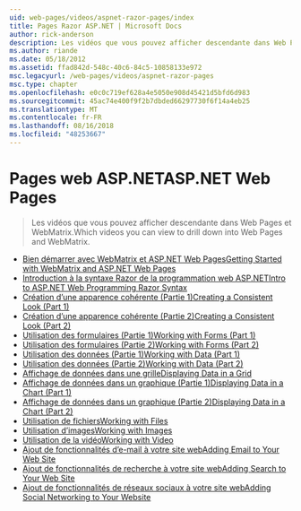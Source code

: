 ```yaml
---
uid: web-pages/videos/aspnet-razor-pages/index
title: Pages Razor ASP.NET | Microsoft Docs
author: rick-anderson
description: Les vidéos que vous pouvez afficher descendante dans Web Pages et WebMatrix.
ms.author: riande
ms.date: 05/18/2012
ms.assetid: ffad842d-548c-40c6-84c5-10858133e972
msc.legacyurl: /web-pages/videos/aspnet-razor-pages
msc.type: chapter
ms.openlocfilehash: e0c0c719ef628a4e5050e908d45421d5bfd6d983
ms.sourcegitcommit: 45ac74e400f9f2b7dbded66297730f6f14a4eb25
ms.translationtype: MT
ms.contentlocale: fr-FR
ms.lasthandoff: 08/16/2018
ms.locfileid: "48253667"
---
```

<a name="aspnet-web-pages"></a><span data-ttu-id="1b314-103">Pages web ASP.NET</span><span class="sxs-lookup"><span data-stu-id="1b314-103">ASP.NET Web Pages</span></span>
=================
> <span data-ttu-id="1b314-104">Les vidéos que vous pouvez afficher descendante dans Web Pages et WebMatrix.</span><span class="sxs-lookup"><span data-stu-id="1b314-104">Which videos you can view to drill down into Web Pages and WebMatrix.</span></span>


- [<span data-ttu-id="1b314-105">Bien démarrer avec WebMatrix et ASP.NET Web Pages</span><span class="sxs-lookup"><span data-stu-id="1b314-105">Getting Started with WebMatrix and ASP.NET Web Pages</span></span>](getting-started-with-webmatrix-and-aspnet-web-pages.md)
- [<span data-ttu-id="1b314-106">Introduction à la syntaxe Razor de la programmation web ASP.NET</span><span class="sxs-lookup"><span data-stu-id="1b314-106">Intro to ASP.NET Web Programming Razor Syntax</span></span>](introduction-to-aspnet-web-programming-using-the-razor-syntax.md)
- [<span data-ttu-id="1b314-107">Création d’une apparence cohérente (Partie 1)</span><span class="sxs-lookup"><span data-stu-id="1b314-107">Creating a Consistent Look (Part 1)</span></span>](creating-a-consistent-look-part-1.md)
- [<span data-ttu-id="1b314-108">Création d’une apparence cohérente (Partie 2)</span><span class="sxs-lookup"><span data-stu-id="1b314-108">Creating a Consistent Look (Part 2)</span></span>](creating-a-consistent-look-part-2.md)
- [<span data-ttu-id="1b314-109">Utilisation des formulaires (Partie 1)</span><span class="sxs-lookup"><span data-stu-id="1b314-109">Working with Forms (Part 1)</span></span>](working-with-forms-part-1.md)
- [<span data-ttu-id="1b314-110">Utilisation des formulaires (Partie 2)</span><span class="sxs-lookup"><span data-stu-id="1b314-110">Working with Forms (Part 2)</span></span>](working-with-forms-part-2.md)
- [<span data-ttu-id="1b314-111">Utilisation des données (Partie 1)</span><span class="sxs-lookup"><span data-stu-id="1b314-111">Working with Data (Part 1)</span></span>](working-with-data-part-1.md)
- [<span data-ttu-id="1b314-112">Utilisation des données (Partie 2)</span><span class="sxs-lookup"><span data-stu-id="1b314-112">Working with Data (Part 2)</span></span>](working-with-data-part-2.md)
- [<span data-ttu-id="1b314-113">Affichage de données dans une grille</span><span class="sxs-lookup"><span data-stu-id="1b314-113">Displaying Data in a Grid</span></span>](displaying-data-in-a-grid.md)
- [<span data-ttu-id="1b314-114">Affichage de données dans un graphique (Partie 1)</span><span class="sxs-lookup"><span data-stu-id="1b314-114">Displaying Data in a Chart (Part 1)</span></span>](displaying-data-in-a-chart-part-1.md)
- [<span data-ttu-id="1b314-115">Affichage de données dans un graphique (Partie 2)</span><span class="sxs-lookup"><span data-stu-id="1b314-115">Displaying Data in a Chart (Part 2)</span></span>](displaying-data-in-a-chart-part-2.md)
- [<span data-ttu-id="1b314-116">Utilisation de fichiers</span><span class="sxs-lookup"><span data-stu-id="1b314-116">Working with Files</span></span>](working-with-files.md)
- [<span data-ttu-id="1b314-117">Utilisation d’images</span><span class="sxs-lookup"><span data-stu-id="1b314-117">Working with Images</span></span>](working-with-images.md)
- [<span data-ttu-id="1b314-118">Utilisation de la vidéo</span><span class="sxs-lookup"><span data-stu-id="1b314-118">Working with Video</span></span>](working-with-video.md)
- [<span data-ttu-id="1b314-119">Ajout de fonctionnalités d’e-mail à votre site web</span><span class="sxs-lookup"><span data-stu-id="1b314-119">Adding Email to Your Web Site</span></span>](adding-email-to-your-web-site.md)
- [<span data-ttu-id="1b314-120">Ajout de fonctionnalités de recherche à votre site web</span><span class="sxs-lookup"><span data-stu-id="1b314-120">Adding Search to Your Web Site</span></span>](adding-search-to-your-web-site.md)
- [<span data-ttu-id="1b314-121">Ajout de fonctionnalités de réseaux sociaux à votre site web</span><span class="sxs-lookup"><span data-stu-id="1b314-121">Adding Social Networking to Your Website</span></span>](adding-social-networking-to-your-website.md)
